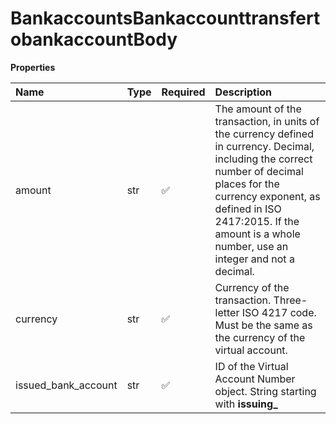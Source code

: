 # BankaccountsBankaccounttransfertobankaccountBody

**Properties**

| Name                | Type | Required | Description                                                                                                                                                                                                                                                     |
| :------------------ | :--- | :------- | :-------------------------------------------------------------------------------------------------------------------------------------------------------------------------------------------------------------------------------------------------------------- |
| amount              | str  | ✅       | The amount of the transaction, in units of the currency defined in currency. Decimal, including the correct number of decimal places for the currency exponent, as defined in ISO 2417:2015. If the amount is a whole number, use an integer and not a decimal. |
| currency            | str  | ✅       | Currency of the transaction. Three-letter ISO 4217 code. Must be the same as the currency of the virtual account.                                                                                                                                               |
| issued_bank_account | str  | ✅       | ID of the Virtual Account Number object. String starting with **issuing\_**                                                                                                                                                                                     |
